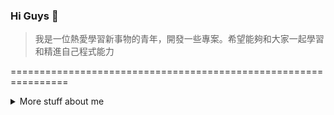 ### Hi Guys 👋

>我是一位熱愛學習新事物的青年，開發一些專案。希望能夠和大家一起學習和精進自己程式能力

================================================================
<details>
<summary>
  More stuff about me
</summary>

## Quick overview


#### GitHub stats 
<a href="https://github.com/anuraghazra/github-readme-stats">
  <img align="center" src="https://github-readme-stats.anuraghazra1.vercel.app/api?username=Tung1213&show_icons=true&line_height=27&include_all_commits=true" alt="My github stats" />
</a>  



## 技術📜

### 基礎web技術

- JavaScript
- HTML, CSS
- Ajax 應用
- jQuery
- Node.js(基礎應用)
- WordPress
  1. 如何架設網站
  2. 現有的css和html導入後端
- PHP
- MySQL
  1. CRUD操作
- MS-SQL
  1. CRUD操作

### 深度學習技術
- PyTorch ([Microsoft Certified](https://www.youracclaim.com/badges/46b260a8-ef2c-41a3-9f61-aa0920eab84a/public_url))

### 基礎剪輯
- Canva美編
- 剪映剪輯影片、上字幕、特效等
(作品在我的連結裡唷~~ )
1. [Notion](https://www.notion.so/local-d48a7dd7f0da46f8971afb140d94e50b?pvs=4)
2. [IG] (https://www.instagram.com/fashiongary_12.13)
3. [TikTOK] (https://www.tiktok.com/@tung.1213)

### 基礎爬蟲
- beautifulsoup爬取靜態網頁資料
- selenium爬取動態資料



### 外語能力 🌐

| Language      | Proficiency                                                               |
| ------------- | ------------------------------------------------------------------------- |
| English (duh) | TOEIC 720 ([TOEIC certified](https://drive.google.com/file/d/1eIucfgor3ViXsuhbbEl2ZgvcxbirENKs/view?usp=drive_link))          |
                                                      

### 目前進度 📚

- 提升自己程式能力
- 持續開發深度學習專案




</details>


<!--
**Tung1213/Tung1213** is a ✨ _special_ ✨ repository because its `README.md` (this file) appears on your GitHub profile.

Here are some ideas to get you started:

- 🔭 I’m currently working on ...
- 🌱 I’m currently learning ...
- 👯 I’m looking to collaborate on ...
- 🤔 I’m looking for help with ...
- 💬 Ask me about ...
- 📫 How to reach me: ...
- 😄 Pronouns: ...
- ⚡ Fun fact: ...
-->
